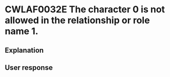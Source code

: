 # CWLAF0032E The character 0 is not allowed in the relationship or role name 1.

## Explanation

## User response